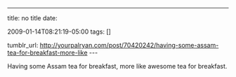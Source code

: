 ---
title: no title
date:

 2009-01-14T08:21:19-05:00 
tags:  []

tumblr_url:
http://yourpalryan.com/post/70420242/having-some-assam-tea-for-breakfast-more-like
\-\--

Having some Assam tea for breakfast, more like awesome tea for
breakfast.
